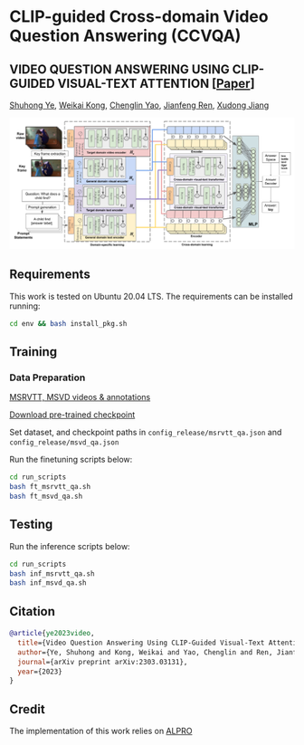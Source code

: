 # CLIP-guided Cross-domain Video Question Answering (CCVQA)

## VIDEO QUESTION ANSWERING USING CLIP-GUIDED VISUAL-TEXT ATTENTION [[Paper](https://arxiv.org/abs/2303.03131)]

[Shuhong Ye](https://github.com/kenn-san), [Weikai Kong](https://github.com/WeikaiKong), [Chenglin Yao](https://www.researchgate.net/profile/Chenglin_Yao2), [Jianfeng Ren](https://research.nottingham.edu.cn/en/persons/jianfeng-ren), [Xudong Jiang](https://personal.ntu.edu.sg/exdjiang/)

![overview3](/pics/overview3.png)

## Requirements

This work is tested on Ubuntu 20.04 LTS. The requirements can be installed running:

```bash
cd env && bash install_pkg.sh
```

## Training

### Data Preparation 

[MSRVTT, MSVD videos & annotations](https://www.mediafire.com/folder/h14iarbs62e7p/shared)

[Download pre-trained checkpoint](https://storage.googleapis.com/sfr-vision-language-research/ALPRO/output.zip)

Set dataset, and checkpoint paths in `config_release/msrvtt_qa.json` and  `config_release/msvd_qa.json`

Run the finetuning scripts below:

```bash
cd run_scripts
bash ft_msrvtt_qa.sh
bash ft_msvd_qa.sh
```

## Testing

Run the inference scripts below:

```bash
cd run_scripts
bash inf_msrvtt_qa.sh
bash inf_msvd_qa.sh
```

## Citation

```bibtex
@article{ye2023video,
  title={Video Question Answering Using CLIP-Guided Visual-Text Attention},
  author={Ye, Shuhong and Kong, Weikai and Yao, Chenglin and Ren, Jianfeng and Jiang, Xudong},
  journal={arXiv preprint arXiv:2303.03131},
  year={2023}
}
```

## Credit

The implementation of this work relies on [ALPRO](https://github.com/isabella232/ALPRO)